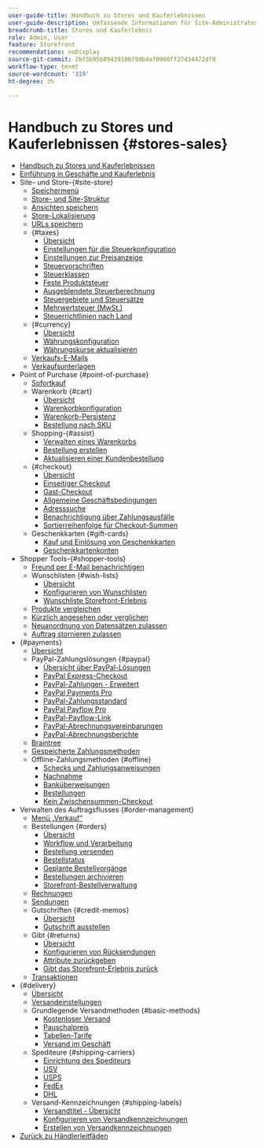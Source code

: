 ```yaml
---
user-guide-title: Handbuch zu Stores und Kauferlebnissen
user-guide-description: Umfassende Informationen für Site-Administratoren, Kundendienstmitarbeiter und Vertriebsleiter, die in Adobe Commerce und Magento Open Source arbeiten.
breadcrumb-title: Stores und Kauferlebnis
role: Admin, User
feature: Storefront
recommendations: noDisplay
source-git-commit: 2bf5b95b89439196f9db4af0908ff27434472df8
workflow-type: tm+mt
source-wordcount: '319'
ht-degree: 3%

---
```



# Handbuch zu Stores und Kauferlebnissen {#stores-sales}

+ [Handbuch zu Stores und Kauferlebnissen](guide-overview.md)
+ [Einführung in Geschäfte und Kauferlebnis](introduction.md)
+ Site- und Store-{#site-store}
   + [Speichermenü](stores-menu.md)
   + [Store- und Site-Struktur](stores.md)
   + [Ansichten speichern](store-views.md)
   + [Store-Lokalisierung](store-localize.md)
   + [URLs speichern](store-urls.md)
   + {#taxes}
      + [Übersicht](taxes.md)
      + [Einstellungen für die Steuerkonfiguration](tax-settings-general.md)
      + [Einstellungen zur Preisanzeige](display-settings.md)
      + [Steuervorschriften](tax-rules.md)
      + [Steuerklassen](tax-class.md)
      + [Feste Produktsteuer](fixed-product-tax.md)
      + [Ausgeblendete Steuerberechnung](hidden-tax-calculation.md)
      + [Steuergebiete und Steuersätze](tax-zones-rates.md)
      + [Mehrwertsteuer (MwSt.)](vat.md)
      + [Steuerrichtlinien nach Land](international-tax-guidelines.md)
   + {#currency}
      + [Übersicht](currency.md)
      + [Währungskonfiguration](currency-configuration.md)
      + [Währungskurse aktualisieren](currency-update.md)
   + [Verkaufs-E-Mails](sales-email.md)
   + [Verkaufsunterlagen](sales-documents.md)
+ Point of Purchase {#point-of-purchase}
   + [Sofortkauf](checkout-instant-purchase.md)
   + Warenkorb {#cart}
      + [Übersicht](cart.md)
      + [Warenkorbkonfiguration](cart-configuration.md)
      + [Warenkorb-Persistenz](cart-persistent.md)
      + [Bestellung nach SKU](order-by-sku.md)
   + Shopping-{#assist}
      + [Verwalten eines Warenkorbs](shopping-assisted-cart-manage.md)
      + [Bestellung erstellen](customer-account-create-order.md)
      + [Aktualisieren einer Kundenbestellung](order-update.md)
   + {#checkout}
      + [Übersicht](checkout-process.md)
      + [Einseitiger Checkout](checkout-one-page.md)
      + [Gast-Checkout](checkout-guest.md)
      + [Allgemeine Geschäftsbedingungen](terms-and-conditions.md)
      + [Adresssuche](checkout-address-search.md)
      + [Benachrichtigung über Zahlungsausfälle](checkout-payment-failed-emails.md)
      + [Sortierreihenfolge für Checkout-Summen](checkout-totals-sort-order.md)
   + Geschenkkarten {#gift-cards}
      + [Kauf und Einlösung von Geschenkkarten](product-gift-card-workflow.md)
      + [Geschenkkartenkonten](product-gift-card-accounts.md)
+ Shopper Tools-{#shopper-tools}
   + [Freund per E-Mail benachrichtigen](email-a-friend.md)
   + Wunschlisten {#wish-lists}
      + [Übersicht](wishlists.md)
      + [Konfigurieren von Wunschlisten](wishlist-configuration.md)
      + [Wunschliste Storefront-Erlebnis](wishlist-storefront.md)
   + [Produkte vergleichen](product-compare.md)
   + [Kürzlich angesehen oder verglichen](products-viewed-compared.md)
   + [Neuanordnung von Datensätzen zulassen](reorders-allow.md)
   + [Auftrag stornieren zulassen](cancel-allow.md)
+ {#payments}
   + [Übersicht](payments.md)
   + PayPal-Zahlungslösungen {#paypal}
      + [Übersicht über PayPal-Lösungen](paypal.md)
      + [PayPal Express-Checkout](paypal-express-checkout.md)
      + [PayPal-Zahlungen - Erweitert](paypal-payments-advanced.md)
      + [PayPal Payments Pro](paypal-payments-pro.md)
      + [PayPal-Zahlungsstandard](paypal-payments-standard.md)
      + [PayPal Payflow Pro](paypal-payflow-pro.md)
      + [PayPal-Payflow-Link](paypal-payflow-link.md)
      + [PayPal-Abrechnungsvereinbarungen](paypal-billing-agreements.md)
      + [PayPal-Abrechnungsberichte](paypal-settlement-reports.md)
   + [Braintree](braintree.md)
   + [Gespeicherte Zahlungsmethoden](stored-payment-methods.md)
   + Offline-Zahlungsmethoden {#offline}
      + [Schecks und Zahlungsanweisungen](check-money-order.md)
      + [Nachnahme](cash-on-delivery.md)
      + [Banküberweisungen](bank-transfer.md)
      + [Bestellungen](purchase-order.md)
      + [Kein Zwischensummen-Checkout](zero-subtotal-checkout.md)
+ Verwalten des Auftragsflusses {#order-management}
   + [Menü „Verkauf“](sales-menu.md)
   + Bestellungen {#orders}
      + [Übersicht](orders.md)
      + [Workflow und Verarbeitung](order-processing.md)
      + [Bestellung versenden](order-ship.md)
      + [Bestellstatus](order-status.md)
      + [Geplante Bestellvorgänge](order-scheduled-operations.md)
      + [Bestellungen archivieren](order-archive.md)
      + [Storefront-Bestellverwaltung](orders-storefront.md)
   + [Rechnungen](invoices.md)
   + [Sendungen](shipments.md)
   + Gutschriften {#credit-memos}
      + [Übersicht](credit-memos.md)
      + [Gutschrift ausstellen](credit-memo-create.md)
   + Gibt {#returns}
      + [Übersicht](returns.md)
      + [Konfigurieren von Rücksendungen](rma-configure.md)
      + [Attribute zurückgeben](attributes-returns.md)
      + [Gibt das Storefront-Erlebnis zurück](rma-customer-experience.md)
   + [Transaktionen](transactions.md)
+ {#delivery}
   + [Übersicht](delivery.md)
   + [Versandeinstellungen](shipping-settings.md)
   + Grundlegende Versandmethoden {#basic-methods}
      + [Kostenloser Versand](shipping-free.md)
      + [Pauschalpreis](shipping-flat-rate.md)
      + [Tabellen-Tarife](shipping-table-rate.md)
      + [Versand im Geschäft](shipping-in-store-delivery.md)
   + Spediteure {#shipping-carriers}
      + [Einrichtung des Spediteurs](carriers.md)
      + [USV](ups.md)
      + [USPS](usps.md)
      + [FedEx](fedex.md)
      + [DHL](dhl.md)
   + Versand-Kennzeichnungen {#shipping-labels}
      + [Versandtitel - Übersicht](shipping-labels.md)
      + [Konfigurieren von Versandkennzeichnungen](shipping-label-configure.md)
      + [Erstellen von Versandkennzeichnungen](shipping-label-create.md)
+ [Zurück zu Händlerleitfäden](https://experienceleague.adobe.com/en/docs/commerce-admin/user-guides/home)

